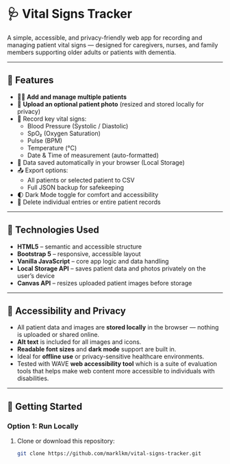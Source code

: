 # 🩺 Vital Signs Tracker

A simple, accessible, and privacy-friendly web app for recording and managing patient vital signs — designed for caregivers, nurses, and family members supporting older adults or patients with dementia.

---

## 🌟 Features

- 🧍‍♀️ **Add and manage multiple patients**
- 📸 **Upload an optional patient photo** (resized and stored locally for privacy)
- 💓 Record key vital signs:
  - Blood Pressure (Systolic / Diastolic)
  - SpO₂ (Oxygen Saturation)
  - Pulse (BPM)
  - Temperature (°C)
  - Date & Time of measurement (auto-formatted)
- 💾 Data saved automatically in your browser (Local Storage)
- 📤 Export options:
  - All patients or selected patient to CSV
  - Full JSON backup for safekeeping
- 🌓 Dark Mode toggle for comfort and accessibility
- 🧹 Delete individual entries or entire patient records

---

## 🧰 Technologies Used

- **HTML5** – semantic and accessible structure
- **Bootstrap 5** – responsive, accessible layout
- **Vanilla JavaScript** – core app logic and data handling
- **Local Storage API** – saves patient data and photos privately on the user’s device
- **Canvas API** – resizes uploaded patient images before storage

---

## 🧠 Accessibility and Privacy

- All patient data and images are **stored locally** in the browser — nothing is uploaded or shared online.
- **Alt text** is included for all images and icons.
- **Readable font sizes** and **dark mode** support are built in.
- Ideal for **offline use** or privacy-sensitive healthcare environments.
- Tested with WAVE **web accessibility tool** which is a suite of evaluation tools that helps make web content more accessible to individuals with disabilities.

---

## 🚀 Getting Started

### Option 1: Run Locally

1. Clone or download this repository:
   ```bash
   git clone https://github.com/marklkm/vital-signs-tracker.git
   ```
